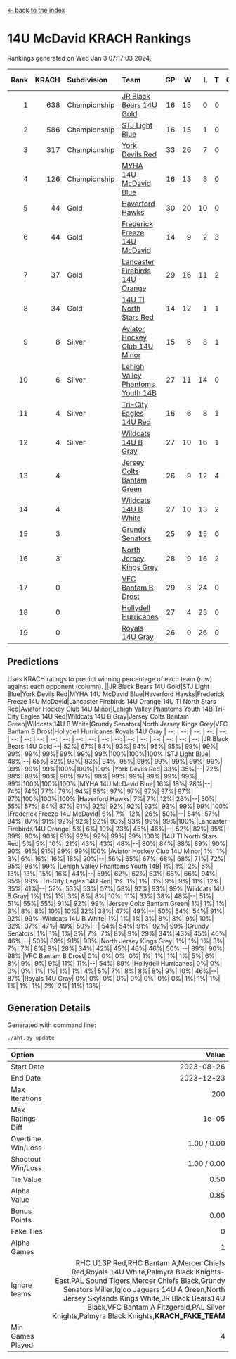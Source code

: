 [<- back to the index](readme.md)
# 14U McDavid KRACH Rankings
Rankings generated on Wed Jan  3 07:17:03 2024.

Rank|KRACH|Subdivision|Team|GP|W|L|T|OTW|OTL|SoS|Exp Wins|Win Diff
---:|---:|:---|:---|---:|---:|---:|---:|---:|---:|---:|---:|---:
1|638|Championship|[JR Black Bears 14U Gold](https://gamesheetstats.com/seasons/3659/teams/140633/schedule)|16|15|0|0|1|0|7|16.8|-0.0
2|586|Championship|[STJ Light Blue](https://gamesheetstats.com/seasons/3659/teams/140639/schedule)|16|15|1|0|0|0|54|15.9|0.0
3|317|Championship|[York Devils Red](https://gamesheetstats.com/seasons/3659/teams/140644/schedule)|33|26|7|0|0|0|401|26.9|0.0
4|126|Championship|[MYHA 14U McDavid Blue](https://gamesheetstats.com/seasons/3659/teams/140636/schedule)|16|13|3|0|0|0|54|13.9|0.0
5|44|Gold|[Haverford Hawks](https://gamesheetstats.com/seasons/3659/teams/140630/schedule)|30|20|10|0|0|0|107|20.9|0.0
6|44|Gold|[Frederick Freeze 14U McDavid](https://gamesheetstats.com/seasons/3659/teams/140628/schedule)|14|9|2|3|0|0|52|11.4|0.0
7|37|Gold|[Lancaster Firebirds 14U Orange](https://gamesheetstats.com/seasons/3659/teams/140634/schedule)|29|16|11|2|0|0|124|17.9|0.0
8|34|Gold|[14U TI North Stars Red](https://gamesheetstats.com/seasons/3659/teams/140626/schedule)|14|12|1|1|0|0|7|13.4|0.0
9|8|Silver|[Aviator Hockey Club 14U Minor](https://gamesheetstats.com/seasons/3659/teams/140627/schedule)|15|6|8|1|0|0|135|7.4|0.0
10|6|Silver|[Lehigh Valley Phantoms Youth 14B](https://gamesheetstats.com/seasons/3659/teams/140635/schedule)|27|11|14|0|1|1|74|12.9|0.0
11|4|Silver|[Tri-City Eagles 14U Red](https://gamesheetstats.com/seasons/3659/teams/140640/schedule)|16|6|8|1|1|0|67|8.4|0.0
12|4|Silver|[Wildcats 14U B Gray](https://gamesheetstats.com/seasons/3659/teams/140642/schedule)|27|10|16|1|0|0|46|11.4|0.0
13|4||[Jersey Colts Bantam Green](https://gamesheetstats.com/seasons/3659/teams/140632/schedule)|26|9|12|4|1|0|27|12.9|0.0
14|4||[Wildcats 14U B White](https://gamesheetstats.com/seasons/3659/teams/140643/schedule)|27|10|13|2|1|1|51|12.9|0.0
15|3||[Grundy Senators](https://gamesheetstats.com/seasons/3659/teams/140629/schedule)|25|9|15|0|0|1|147|9.9|0.0
16|3||[North Jersey Kings Grey](https://gamesheetstats.com/seasons/3659/teams/140637/schedule)|28|9|16|2|1|0|36|11.9|0.0
17|0||[VFC Bantam B Drost](https://gamesheetstats.com/seasons/3659/teams/140641/schedule)|29|3|24|0|0|2|150|3.9|0.0
18|0||[Hollydell Hurricanes](https://gamesheetstats.com/seasons/3659/teams/140631/schedule)|27|4|23|0|0|0|27|4.9|0.0
19|0||[Royals 14U Gray](https://gamesheetstats.com/seasons/3659/teams/140638/schedule)|26|0|26|0|0|0|83|0.9|0.0

## Predictions
Uses KRACH ratings to predict winning percentage of each team (row) against each opponent (column).
||JR Black Bears 14U Gold|STJ Light Blue|York Devils Red|MYHA 14U McDavid Blue|Haverford Hawks|Frederick Freeze 14U McDavid|Lancaster Firebirds 14U Orange|14U TI North Stars Red|Aviator Hockey Club 14U Minor|Lehigh Valley Phantoms Youth 14B|Tri-City Eagles 14U Red|Wildcats 14U B Gray|Jersey Colts Bantam Green|Wildcats 14U B White|Grundy Senators|North Jersey Kings Grey|VFC Bantam B Drost|Hollydell Hurricanes|Royals 14U Gray
| --: | --: | --: | --: | --: | --: | --: | --: | --: | --: | --: | --: | --: | --: | --: | --: | --: | --: | --: | --: 
|JR Black Bears 14U Gold|--| 52%| 67%| 84%| 93%| 94%| 95%| 95%| 99%| 99%| 99%| 99%| 99%| 99%| 99%| 99%|100%|100%|100%
|STJ Light Blue| 48%|--| 65%| 82%| 93%| 93%| 94%| 95%| 99%| 99%| 99%| 99%| 99%| 99%| 99%| 99%|100%|100%|100%
|York Devils Red| 33%| 35%|--| 72%| 88%| 88%| 90%| 90%| 97%| 98%| 99%| 99%| 99%| 99%| 99%| 99%|100%|100%|100%
|MYHA 14U McDavid Blue| 16%| 18%| 28%|--| 74%| 74%| 77%| 79%| 94%| 95%| 97%| 97%| 97%| 97%| 97%| 97%|100%|100%|100%
|Haverford Hawks|  7%|  7%| 12%| 26%|--| 50%| 55%| 57%| 84%| 87%| 91%| 92%| 92%| 92%| 93%| 93%| 99%| 99%|100%
|Frederick Freeze 14U McDavid|  6%|  7%| 12%| 26%| 50%|--| 54%| 57%| 84%| 87%| 91%| 92%| 92%| 92%| 93%| 93%| 99%| 99%|100%
|Lancaster Firebirds 14U Orange|  5%|  6%| 10%| 23%| 45%| 46%|--| 52%| 82%| 85%| 89%| 90%| 90%| 91%| 92%| 92%| 99%| 99%|100%
|14U TI North Stars Red|  5%|  5%| 10%| 21%| 43%| 43%| 48%|--| 80%| 84%| 88%| 89%| 90%| 90%| 91%| 91%| 99%| 99%|100%
|Aviator Hockey Club 14U Minor|  1%|  1%|  3%|  6%| 16%| 16%| 18%| 20%|--| 56%| 65%| 67%| 68%| 68%| 71%| 72%| 95%| 96%| 99%
|Lehigh Valley Phantoms Youth 14B|  1%|  1%|  2%|  5%| 13%| 13%| 15%| 16%| 44%|--| 59%| 62%| 62%| 63%| 66%| 66%| 94%| 95%| 99%
|Tri-City Eagles 14U Red|  1%|  1%|  1%|  3%|  9%|  9%| 11%| 12%| 35%| 41%|--| 52%| 53%| 53%| 57%| 58%| 92%| 93%| 99%
|Wildcats 14U B Gray|  1%|  1%|  1%|  3%|  8%|  8%| 10%| 11%| 33%| 38%| 48%|--| 51%| 51%| 55%| 55%| 91%| 92%| 99%
|Jersey Colts Bantam Green|  1%|  1%|  1%|  3%|  8%|  8%| 10%| 10%| 32%| 38%| 47%| 49%|--| 50%| 54%| 54%| 91%| 92%| 99%
|Wildcats 14U B White|  1%|  1%|  1%|  3%|  8%|  8%|  9%| 10%| 32%| 37%| 47%| 49%| 50%|--| 54%| 54%| 91%| 92%| 99%
|Grundy Senators|  1%|  1%|  1%|  3%|  7%|  7%|  8%|  9%| 29%| 34%| 43%| 45%| 46%| 46%|--| 50%| 89%| 91%| 98%
|North Jersey Kings Grey|  1%|  1%|  1%|  3%|  7%|  7%|  8%|  9%| 28%| 34%| 42%| 45%| 46%| 46%| 50%|--| 89%| 90%| 98%
|VFC Bantam B Drost|  0%|  0%|  0%|  0%|  1%|  1%|  1%|  1%|  5%|  6%|  8%|  9%|  9%|  9%| 11%| 11%|--| 54%| 89%
|Hollydell Hurricanes|  0%|  0%|  0%|  0%|  1%|  1%|  1%|  1%|  4%|  5%|  7%|  8%|  8%|  8%|  9%| 10%| 46%|--| 87%
|Royals 14U Gray|  0%|  0%|  0%|  0%|  0%|  0%|  0%|  0%|  1%|  1%|  1%|  1%|  1%|  1%|  2%|  2%| 11%| 13%|--

## Generation Details

Generated with command line:
```
./ahf.py update
```

| Option | Value |
| :----- | ----: |
| Start Date | 2023-08-26 |
| End Date | 2023-12-23 |
| Max Iterations | 200 |
| Max Ratings Diff | 1e-05 |
| Overtime Win/Loss | 1.00 / 0.00 |
| Shootout Win/Loss | 1.00 / 0.00 |
| Tie Value | 0.50 |
| Alpha Value | 0.85 |
| Bonus Points | 0.00 |
| Fake Ties | 0 |
| Alpha Games | 1 |
| Ignore teams | RHC U13P Red,RHC Bantam A,Mercer Chiefs Red,Royals 14U White,Palmyra Black Knights-East,PAL Sound Tigers,Mercer Chiefs Black,Grundy Senators Miller,Igloo Jaguars 14U A Green,North Jersey Skylands Kings White,JR Black Bears14U Black,VFC Bantam A Fitzgerald,PAL Silver Knights,Palmyra Black Knights,__KRACH_FAKE_TEAM__ |
| Min Games Played | 4 |

